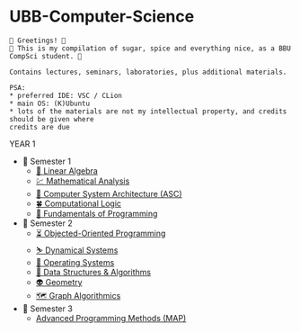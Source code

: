 # UBB-Computer-Science

    🔮 Greetings! 🔮
    🔮 This is my compilation of sugar, spice and everything nice, as a BBU CompSci student. 🔮

    Contains lectures, seminars, laboratories, plus additional materials.
    
    PSA:
    * preferred IDE: VSC / CLion
    * main OS: (K)Ubuntu
    * lots of the materials are not my intellectual property, and credits should be given where 
    credits are due

YEAR 1

<ul>
    <li> 📂 Semester 1
        <ul>
            <li>
                <a href="https://github.com/913-Fintina-Olivia/UBB-Computer-Science/tree/main/Semester%201/Linear%20Algebra">
                    🔢 Linear Algebra
                </a>
            </li>
            <li>
                <a href="https://github.com/913-Fintina-Olivia/UBB-Computer-Science/tree/main/Semester%201/Mathematical%20Analysis">
                    💹 Mathematical Analysis
                </a>
            </li>
            <li>
                    <a href="https://github.com/913-Fintina-Olivia/UBB-Computer-Science/tree/main/Semester%201/Computer%20System%20Architecture%20(ASC)">
                       🏥 Computer System Architecture (ASC)
                    </a>
                </li>
             <li>
                    <a href="https://github.com/913-Fintina-Olivia/UBB-Computer-Science/tree/main/Semester%201/Computational%20Logic">
                       🍀 Computational Logic
                    </a>
                </li>
            <li>
                    <a href="https://github.com/913-Fintina-Olivia/UBB-Computer-Science/tree/main/Semester%201/Fundamentals%20of%20Programming">
                       🐍 Fundamentals of Programming
                    </a>
                </li>
         </ul>
      </li>
    <li> 📂 Semester 2
        <ul>
                <li>
                    <a href="https://github.com/913-Fintina-Olivia/UBB-Computer-Science/tree/main/Semester%202/Object-Oriented%20Programming">
                       ⏳ Objected-Oriented Programming
                    </a>
                </li>
                 <li>
                    <a href="https://github.com/913-Fintina-Olivia/UBB-Computer-Science/tree/main/Semester%202/Dynamical%20Systems">
                       ⛷ Dynamical Systems
                    </a>
                </li>
                 <li>
                    <a href="https://github.com/913-Fintina-Olivia/UBB-Computer-Science/tree/main/Semester%202/Operating%20Systems">
                       🌟 Operating Systems
                    </a>
                </li>
                <li>
                    <a href="https://github.com/913-Fintina-Olivia/UBB-Computer-Science/tree/main/Semester%202/Data%20Structures%20%26%20Algorithms">
                       🤖 Data Structures & Algorithms
                    </a>
                </li>
                <li>
                    <a href="https://github.com/913-Fintina-Olivia/UBB-Computer-Science/tree/main/Semester%202/Geometry">
                       👽 Geometry
                    </a>
                </li>
                <li>
                    <a href="https://github.com/913-Fintina-Olivia/UBB-Computer-Science/tree/main/Semester%202/Graph%20Algorithmics">
                       🗺️ Graph Algorithmics
                    </a>
                </li>
        </ul>
    </li>
    <li> 📂 Semester 3
        <ul>
                <li>
                    <a href="https://github.com/913-Fintina-Olivia/UBB-Computer-Science/tree/main/Semester%203/Advanced%20Programming%20Methods%20(MAP)">
                       Advanced Programming Methods (MAP)
                    </a>
                </li>
        </ul>
    </li>
</ul>
